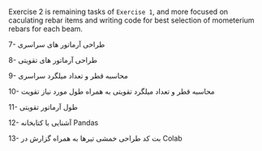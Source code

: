 Exercise 2 is remaining tasks of `Exercise 1`, and more focused on caculating rebar items and writing code for best selection of mometerium rebars for each beam. 

7- طراحی آرماتور های سراسری

8- طراحی آرماتور های تقویتی

9- محاسبه قطر و تعداد میلگرد سراسری

10- محاسبه قطر و تعداد میلگرد تقویتی به همراه طول مورد نیاز تقویت

11- طول آرماتور تقویتی

12- آشنایی با کتابخانه Pandas

13- بت کد طراحی خمشی تیرها به همراه گزارش در Colab
